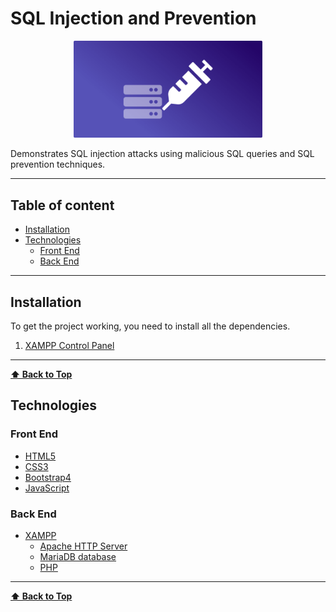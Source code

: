 # SQL Injection and Prevention
<p align="center">
<a href="https://github.com/AswinBarath/sql-injection-and-prevention">
<img src="SQL-Injection.png" width="60%" alt="sql-injection-and-prevention" />
</a>
</p>

Demonstrates SQL injection attacks using malicious SQL queries and SQL prevention techniques.

---

## Table of content

- [Installation](#Installation)
- [Technologies](#Technologies)
  - [Front End](#Front-End)
  - [Back End](#Back-End)

---

## Installation
To get the project working, you need to install all the dependencies.
1. [XAMPP Control Panel](https://www.apachefriends.org/download.html)

---

**[⬆ Back to Top](#Table-of-content)**

## Technologies

### Front End

- [HTML5](https://html.com/)
- [CSS3](https://www.w3.org/Style/CSS/Overview.en.html)
- [Bootstrap4](https://getbootstrap.com/)
- [JavaScript](https://www.javascript.com/)

### Back End

- [XAMPP](https://www.apachefriends.org/download.html)
    - [Apache HTTP Server](https://httpd.apache.org/)
    - [MariaDB database](https://mariadb.com/)
    - [PHP](https://www.php.net/)

---

**[⬆ Back to Top](#Table-of-content)**